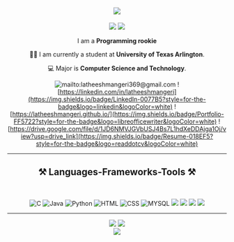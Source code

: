 <h1 align="center">
    <img src="https://readme-typing-svg.herokuapp.com/?font=Righteous&size=35&center=true&vCenter=true&width=500&height=70&duration=3000&lines=Hi+There!+👋;+I'm+Latheesh+Mangeri!;" />
</h1>

<p align='center'>
<a href="https://visitorbadge.io/status?path=https%3A%2F%2Fgithub.com%2Flatheeshmangeri"><img src="https://api.visitorbadge.io/api/visitors?path=https%3A%2F%2Fgithub.com%2Flatheeshmangeri&countColor=%23263759&style=plastic" /></a>
<a href="https://github.com/latheeshmangeri?tab=repositories"><img src="https://img.shields.io/github/stars/latheeshmangeri?style=flat&logo=github&label=Total%20Stars&color=teal"/></a>
</p>
<div align="center"> 

I am a **Programming rookie** 
    
👨‍🏛 I am currently a student at **University of Texas Arlington**.

💻 Major is **Computer Science and Technology**.

</div>

<div align="center"> 
    
![mailto:latheeshmangeri369@gmail.com](https://img.shields.io/badge/Gmail-333333?style=for-the-badge&logo=gmail&logoColor=red)
![https://linkedin.com/in/latheeshmangeri](https://img.shields.io/badge/LinkedIn-0077B5?style=for-the-badge&logo=linkedin&logoColor=white)
![https://latheeshmangeri.github.io/](https://img.shields.io/badge/Portfolio-FF5722?style=for-the-badge&logo=libreofficewriter&logoColor=white)
![https://drive.google.com/file/d/1JD6NMVJGVbUSJ4Bs7L1hdXeDDAjga1Oj/view?usp=drive_link](https://img.shields.io/badge/Resume-018EF5?style=for-the-badge&logo=readdotcv&logoColor=white)
</div>

 <hr/>

<h2 align="center">⚒️ Languages-Frameworks-Tools ⚒️</h2>
<br/>
<div align=center>
    
![C](https://img.shields.io/badge/C-blue) 
![Java](https://img.shields.io/badge/JAVA-F89820?logo=coffeescript&logoColor=white)
![Python](https://img.shields.io/badge/PYTHON-F7DF1E?logo=python&logoColor=black) 
![HTML](https://img.shields.io/badge/HTML-E34F26?logo=html5&logoColor=white)
![CSS](https://img.shields.io/badge/CSS-1572B6?logo=css3&logoColor=white) 
![MYSQL](https://img.shields.io/badge/MYSQL-blue?logo=mysql&logoColor=white)
![](https://img.shields.io/badge/Android_Studio-34A853?logo=android&logoColor=white)
![](https://img.shields.io/badge/Visual_Studio-0285FF)
![](https://img.shields.io/badge/Oracle-F80000?logo=oracle&logoColor=white)
![](https://img.shields.io/badge/MS_Office_Excel-007C3C?logo=libreofficecalc&logoColor=white)
</div>
<hr />
<div align=center>
  
  ![](https://github-readme-stats-salesp07.vercel.app/api?username=latheeshmangeri&hide=issues,contribs&theme=transparent&hide_border=true)
  ![](https://github-readme-stats-salesp07.vercel.app/api/top-langs/?username=latheeshmangeri&langs_count=8&theme=transparent&hide_border=true&hide=jupyter%20notebook,tex,css,php)
  <br/>
  ![](https://github-readme-streak-stats-salesp07.vercel.app/?user=latheeshmangeri&count_private=true&theme=transparent&hide_border=true)



